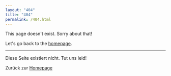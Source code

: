 ```yaml
---
layout: "404"
title: "404"
permalink: /404.html
---
```


This page doesn't exist. Sorry about that!

Let's go back to the [homepage](/).

---

Diese Seite existiert nicht. Tut uns leid!

Zurück zur [Homepage](/de)


